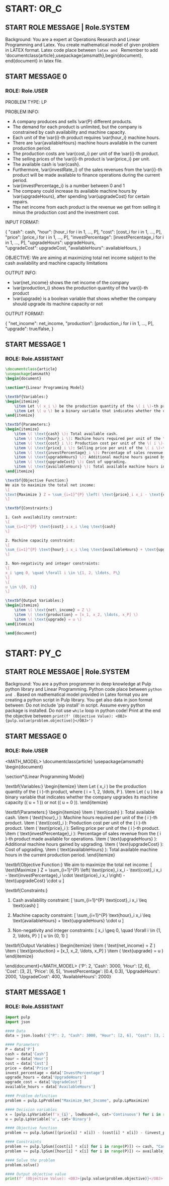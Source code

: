 # START: OR_C 
## START ROLE MESSAGE | Role.SYSTEM 
Background: You are a expert at Operations Research and Linear Programming and Latex. You create mathematical model of given problem in LATEX format. Latex code place between ```latex and ``` Remember to add 'documentclass{article},usepackage{amsmath},begin{document}, end{document} in latex file. 
## START MESSAGE 0 
### ROLE: Role.USER
<DESCRIPTION>
PROBLEM TYPE: LP

PROBLEM INFO: 

- A company produces and sells \var{P} different products. 
- The demand for each product is unlimited, but the company is constrained by cash availability and machine capacity.
- Each unit of the \var{i}-th product requires \var{hour_i} machine hours.
- There are \var{availableHours} machine hours available in the current production period.
- The production costs are \var{cost_i} per unit of the \var{i}-th product.
- The selling prices of the \var{i}-th product is \var{price_i} per unit.
- The available cash is \var{cash}.
- Furthermore, \var{investRate_i} of the sales revenues from the \var{i}-th product will be made available to finance operations during the current period.
- \var{investPercentage_i} is a number between 0 and 1
- The company could increase its available machine hours by \var{upgradeHours}, after spending \var{upgradeCost} for certain repairs. 
- The net income from each product is the revenue we get from selling it minus the production cost and the investment cost.

INPUT FORMAT:

{
    "cash": cash,
    "hour": [hour_i for i in 1, ..., P],
    "cost": [cost_i for i in 1, ..., P],
    "price": [price_i for i in 1, ..., P],
    "investPercentage": [investPercentage_i for i in 1, ..., P],
    "upgradeHours": upgradeHours,   
    "upgradeCost": upgradeCost,
    "availableHours": availableHours,
}

OBJECTIVE: We are aiming at maximizing total net income subject to the cash availability and machine capacity limitations

OUTPUT INFO:

- \var{net_income} shows the net income of the company
- \var{production_i} shows the production quantity of the \var{i}-th product
- \var{upgrade} is a boolean variable that shows whether the company should upgrade its machine capacity or not

OUTPUT FORMAT:

{
    "net_income": net_income,
    "production": [production_i for i in 1, ..., P],
    "upgrade": true/false,
}
</DESCRIPTION>


## START MESSAGE 1 
### ROLE: Role.ASSISTANT
```latex
\documentclass{article}
\usepackage{amsmath}
\begin{document}

\section*{Linear Programming Model}

\textbf{Variables:}
\begin{itemize}
    \item Let \( x_i \) be the production quantity of the \( i \)-th product, where \( i = 1, 2, \ldots, P \).
    \item Let \( u \) be a binary variable that indicates whether the company upgrades its machine capacity (\( u = 1 \)) or not (\( u = 0 \)).
\end{itemize}

\textbf{Parameters:}
\begin{itemize}
    \item \( \text{cash} \): Total available cash.
    \item \( \text{hour}_i \): Machine hours required per unit of the \( i \)-th product.
    \item \( \text{cost}_i \): Production cost per unit of the \( i \)-th product.
    \item \( \text{price}_i \): Selling price per unit of the \( i \)-th product.
    \item \( \text{investPercentage}_i \): Percentage of sales revenue from the \( i \)-th product made available for operations.
    \item \( \text{upgradeHours} \): Additional machine hours gained by upgrading.
    \item \( \text{upgradeCost} \): Cost of upgrading.
    \item \( \text{availableHours} \): Total available machine hours in the current production period.
\end{itemize}

\textbf{Objective Function:}
We aim to maximize the total net income:
\[
\text{Maximize } Z = \sum_{i=1}^{P} \left( \text{price}_i x_i - \text{cost}_i x_i - \text{investPercentage}_i \cdot \text{price}_i x_i \right) - \text{upgradeCost} \cdot u
\]

\textbf{Constraints:}

1. Cash availability constraint:
\[
\sum_{i=1}^{P} \text{cost}_i x_i \leq \text{cash}
\]

2. Machine capacity constraint:
\[
\sum_{i=1}^{P} \text{hour}_i x_i \leq \text{availableHours} + \text{upgradeHours} \cdot u
\]

3. Non-negativity and integer constraints:
\[
x_i \geq 0, \quad \forall i \in \{1, 2, \ldots, P\}
\]
\[
u \in \{0, 1\}
\]

\textbf{Output Variables:}
\begin{itemize}
    \item \( \text{net\_income} = Z \)
    \item \( \text{production} = [x_1, x_2, \ldots, x_P] \)
    \item \( \text{upgrade} = u \)
\end{itemize}

\end{document}
```

# START: PY_C 
## START ROLE MESSAGE | Role.SYSTEM 
Background: You are a python programmer in deep knowledge at Pulp python library and Linear Programming. Python code place between ```python and ```. Based on mathematical model provided in Latex format you are creating a python script in Pulp library. You get also data in json format between: <DATA></DATA> Do not include 'pip install' in script. Assume every python package is installed. Do not use `while` loop in python code! Print at the end the objective between <OBJ></OBJ> `print(f' (Objective Value): <OBJ>{pulp.value(problem.objective)}</OBJ>')` 
## START MESSAGE 0 
### ROLE: Role.USER
<MATH_MODEL>
\documentclass{article}
\usepackage{amsmath}
\begin{document}

\section*{Linear Programming Model}

\textbf{Variables:}
\begin{itemize}
    \item Let \( x_i \) be the production quantity of the \( i \)-th product, where \( i = 1, 2, \ldots, P \).
    \item Let \( u \) be a binary variable that indicates whether the company upgrades its machine capacity (\( u = 1 \)) or not (\( u = 0 \)).
\end{itemize}

\textbf{Parameters:}
\begin{itemize}
    \item \( \text{cash} \): Total available cash.
    \item \( \text{hour}_i \): Machine hours required per unit of the \( i \)-th product.
    \item \( \text{cost}_i \): Production cost per unit of the \( i \)-th product.
    \item \( \text{price}_i \): Selling price per unit of the \( i \)-th product.
    \item \( \text{investPercentage}_i \): Percentage of sales revenue from the \( i \)-th product made available for operations.
    \item \( \text{upgradeHours} \): Additional machine hours gained by upgrading.
    \item \( \text{upgradeCost} \): Cost of upgrading.
    \item \( \text{availableHours} \): Total available machine hours in the current production period.
\end{itemize}

\textbf{Objective Function:}
We aim to maximize the total net income:
\[
\text{Maximize } Z = \sum_{i=1}^{P} \left( \text{price}_i x_i - \text{cost}_i x_i - \text{investPercentage}_i \cdot \text{price}_i x_i \right) - \text{upgradeCost} \cdot u
\]

\textbf{Constraints:}

1. Cash availability constraint:
\[
\sum_{i=1}^{P} \text{cost}_i x_i \leq \text{cash}
\]

2. Machine capacity constraint:
\[
\sum_{i=1}^{P} \text{hour}_i x_i \leq \text{availableHours} + \text{upgradeHours} \cdot u
\]

3. Non-negativity and integer constraints:
\[
x_i \geq 0, \quad \forall i \in \{1, 2, \ldots, P\}
\]
\[
u \in \{0, 1\}
\]

\textbf{Output Variables:}
\begin{itemize}
    \item \( \text{net\_income} = Z \)
    \item \( \text{production} = [x_1, x_2, \ldots, x_P] \)
    \item \( \text{upgrade} = u \)
\end{itemize}

\end{document}</MATH_MODEL>
<DATA>
{'P': 2, 'Cash': 3000, 'Hour': [2, 6], 'Cost': [3, 2], 'Price': [6, 5], 'InvestPercentage': [0.4, 0.3], 'UpgradeHours': 2000, 'UpgradeCost': 400, 'AvailableHours': 2000}</DATA>


## START MESSAGE 1 
### ROLE: Role.ASSISTANT
```python
import pulp
import json

#### Data
data = json.loads('{"P": 2, "Cash": 3000, "Hour": [2, 6], "Cost": [3, 2], "Price": [6, 5], "InvestPercentage": [0.4, 0.3], "UpgradeHours": 2000, "UpgradeCost": 400, "AvailableHours": 2000}')

#### Parameters
P = data['P']
cash = data['Cash']
hour = data['Hour']
cost = data['Cost']
price = data['Price']
invest_percentage = data['InvestPercentage']
upgrade_hours = data['UpgradeHours']
upgrade_cost = data['UpgradeCost']
available_hours = data['AvailableHours']

#### Problem definition
problem = pulp.LpProblem("Maximize_Net_Income", pulp.LpMaximize)

#### Decision variables
x = [pulp.LpVariable(f'x_{i}', lowBound=0, cat='Continuous') for i in range(P)]
u = pulp.LpVariable('u', cat='Binary')

#### Objective function
problem += pulp.lpSum([(price[i] * x[i]) - (cost[i] * x[i]) - (invest_percentage[i] * price[i] * x[i]) for i in range(P)]) - (upgrade_cost * u), "Total_Net_Income"

#### Constraints
problem += pulp.lpSum([cost[i] * x[i] for i in range(P)]) <= cash, "Cash_Availability"
problem += pulp.lpSum([hour[i] * x[i] for i in range(P)]) <= available_hours + (upgrade_hours * u), "Machine_Capacity"

#### Solve the problem
problem.solve()

#### Output objective value
print(f' (Objective Value): <OBJ>{pulp.value(problem.objective)}</OBJ>')
```

